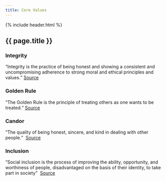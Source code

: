 ```yaml
---
title: Core Values
---
```


{% include header.html %}
## {{ page.title }}
<h3 id="integrity">Integrity</h3>
<q cite="https://en.wikipedia.org/wiki/Integrity">Integrity is the practice of
  being honest and showing a consistent and
  uncompromising adherence to strong moral and ethical principles and values.</q>&nbsp;<a
  href="https://en.wikipedia.org/wiki/Integrity">Source</a>

<h3 id="golde_rule">Golden Rule</h3>
<q cite="https://en.wikipedia.org/wiki/Golden_Rule">The Golden Rule is the
  principle of treating others as one wants to be
  treated.</q
  s>&nbsp;<a href="https://en.wikipedia.org/wiki/Golden_Rule">Source</a>

<h3 id="candor">Candor</h3>
<q cite="https://dictionary.cambridge.org/dictionary/english/candor">The quality
  of being honest, sincere, and kind in dealing with other people.</q>
&nbsp;<a href="https://dictionary.cambridge.org/dictionary/english/candor">Source</a>

<h3 id="inclusion">Inclusion</h3>
<q cite="https://en.wikipedia.org/wiki/Social_exclusion#Social_inclusion">Social
  inclusion is the process of
  improving the ability, opportunity, and worthiness of people, disadvantaged on
  the basis of their identity,
  to take part in society</q>
&nbsp;<a href="https://en.wikipedia.org/wiki/Social_exclusion#Social_inclusion">Source</a>
